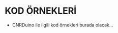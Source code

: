 KOD ÖRNEKLERİ
===========================================
- CNRDuino ile ilgili kod örnekleri burada olacak...
